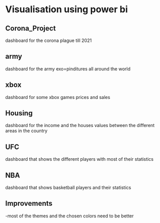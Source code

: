 # Visualisation using power bi
## Corona_Project
   dashboard for the corona plague till 2021
   
## army
  dashboard for the army exo=pinditures all around the world 
  
## xbox
  dashboard for some xbox games prices and sales
## Housing
  dashboard for the income and the houses values between the different areas in the country
## UFC
  dashboard that shows the different players with most of their statistics
##  NBA
  dashboard that shows basketball players and their statistics
  
  
## Improvements
 -most of the themes and the chosen colors need to be better 
 
